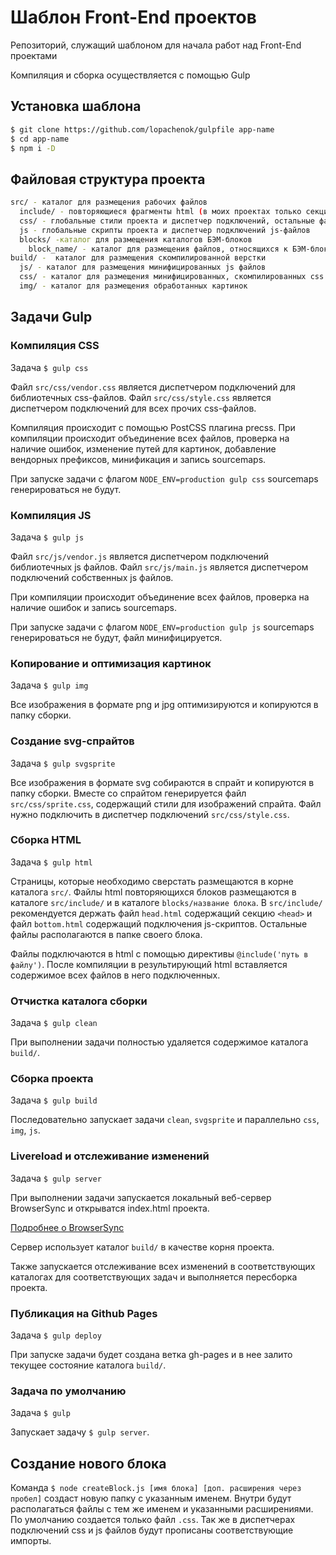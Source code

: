 # Шаблон Front-End проектов

Репозиторий, служащий шаблоном для начала работ над Front-End проектами

Компиляция и сборка осуществляется с помощью Gulp

## Установка шаблона

``` sh
$ git clone https://github.com/lopachenok/gulpfile app-name
$ cd app-name
$ npm i -D
```

## Файловая структура проекта

``` sh
src/ - каталог для размещения рабочих файлов
  include/ - повторяющиеся фрагменты html (в моих проектах только секция head и секция подключение скриптов bottom)
  css/ - глобальные стили проекта и диспетчер подключений, остальные файлы стилей в папках блоков
  js - глобальные скрипты проекта и диспетчер подключений js-файлов
  blocks/ -каталог для размещения каталогов БЭМ-блоков
    block_name/ - каталог для размещения файлов, относящихся к БЭМ-блоку, содержит css-файлы, js-файлы и картинки
build/ -  каталог для размещения скомпилированной верстки
  js/ - каталог для размещения минифицированных js файлов
  css/ - каталог для размещения минифицированных, скомпилированных css файлов
  img/ - каталог для размещения обработанных картинок
```

## Задачи Gulp

### Компиляция CSS

Задача `$ gulp css`

Файл `src/css/vendor.css` является диспетчером подключений для библиотечных css-файлов.
Файл `src/css/style.css` является диспетчером подключений для всех прочих css-файлов.  

Компиляция происходит с помощью PostCSS плагина precss.
При компиляции происходит объединение всех файлов, проверка на наличие ошибок, изменение путей для картинок, добавление вендорных префиксов, минификация и запись sourcemaps.

При запуске задачи с флагом `NODE_ENV=production gulp css` sourcemaps генерироваться не будут. 

### Компиляция JS

Задача `$ gulp js`

Файл `src/js/vendor.js` является диспетчером подключений библиотечных js файлов.
Файл `src/js/main.js` является диспетчером подключений собственных js файлов.

При компиляции происходит объединение всех файлов, проверка на наличие ошибок и запись sourcemaps.

При запуске задачи с флагом `NODE_ENV=production gulp js` sourcemaps генерироваться не будут, файл минифицируется. 

### Копирование и оптимизация картинок

Задача `$ gulp img`

Все изображения в формате png и jpg оптимизируются и копируются в папку сборки.

### Создание svg-спрайтов

Задача `$ gulp svgsprite`

Все изображения в формате svg собираются в спрайт и копируются в папку сборки. Вместе со спрайтом генерируется файл `src/css/sprite.css`, содержащий стили для изображений спрайта. Файл нужно подключить в диспетчер подключений `src/css/style.css`.

### Сборка HTML

Задача `$ gulp html`

Страницы, которые необходимо сверстать размещаются в корне каталога `src/`. Файлы html повторяющихся блоков размещаются в каталоге `src/include/` и в каталоге `blocks/название блока`. В `src/include/` рекомендуется держать файл `head.html` содержащий секцию `<head>` и файл `bottom.html` содержащий подключения js-скриптов. Остальные файлы располагаются в папке своего блока.

Файлы подключаются в html с помощью директивы `@include('путь в файлу')`. После компиляции в результирующий html вставляется содержимое всех файлов в него подключенных.


### Отчистка каталога сборки 

Задача `$ gulp clean`

При выполнении задачи полностью удаляется содержимое каталога `build/`.

### Сборка проекта

Задача `$ gulp build`

Последовательно запускает задачи `clean`, `svgsprite` и параллельно `css`, `img`, `js`.

### Livereload и отслеживание изменений

Задача `$ gulp server`

При выполнении задачи запускается локальный веб-сервер BrowserSync и открыватся index.html проекта.  

[Подробнее о BrowserSync](http://www.browsersync.io/ "Подробнее о BrowserSync")  

Сервер использует каталог `build/` в качестве корня проекта.

Также запускается отслеживание всех изменений в соответствующих каталогах для соответствующих задач и выполняется пересборка проекта.

### Публикация на Github Pages

Задача `$ gulp deploy`

При запуске задачи будет создана ветка gh-pages и в нее залито текущее состояние каталога `build/`.

### Задача по умолчанию

Задача `$ gulp`

Запускает задачу `$ gulp server`.

## Создание нового блока

Команда `$ node createBlock.js [имя блока] [доп. расширения через пробел]` создаст новую папку с указанным именем. Внутри будут располагаться файлы с тем же именем и указанными расширениями. По умолчанию создается только файл `.css`. Так же в диспетчерах подключений css и js файлов будут прописаны соответствующие импорты. 